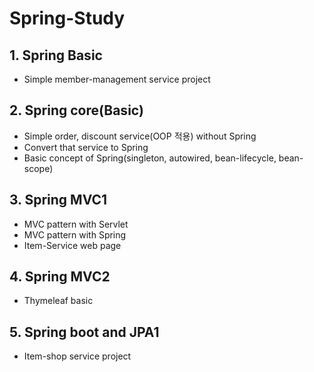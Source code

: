 # Spring-Study
## 1. Spring Basic
- Simple member-management service project
## 2. Spring core(Basic)
- Simple order, discount service(OOP 적용) without Spring
- Convert that service to Spring
- Basic concept of Spring(singleton, autowired, bean-lifecycle, bean-scope)
## 3. Spring MVC1
- MVC pattern with Servlet
- MVC pattern with Spring
- Item-Service web page
## 4. Spring MVC2
- Thymeleaf basic
## 5. Spring boot and JPA1
- Item-shop service project
